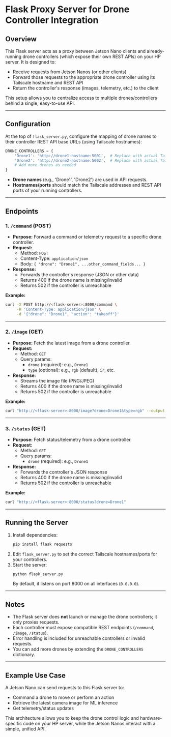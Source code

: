 # Flask Proxy Server for Drone Controller Integration

## Overview

This Flask server acts as a proxy between Jetson Nano clients and already-running drone controllers (which expose their own REST APIs) on your HP server. It is designed to:

- Receive requests from Jetson Nanos (or other clients)
- Forward those requests to the appropriate drone controller using its Tailscale hostname and REST API
- Return the controller's response (images, telemetry, etc.) to the client

This setup allows you to centralize access to multiple drones/controllers behind a single, easy-to-use API.

---

## Configuration

At the top of `flask_server.py`, configure the mapping of drone names to their controller REST API base URLs (using Tailscale hostnames):

```python
DRONE_CONTROLLERS = {
    'Drone1': 'http://drone1-hostname:5001',  # Replace with actual Tailscale hostname/port
    'Drone2': 'http://drone2-hostname:5002',  # Replace with actual Tailscale hostname/port
    # Add more drones as needed
}
```

- **Drone names** (e.g., 'Drone1', 'Drone2') are used in API requests.
- **Hostnames/ports** should match the Tailscale addresses and REST API ports of your running controllers.

---

## Endpoints

### 1. `/command` (POST)
- **Purpose:** Forward a command or telemetry request to a specific drone controller.
- **Request:**
  - Method: `POST`
  - Content-Type: `application/json`
  - Body: `{ "drone": "Drone1", ...other_command_fields... }`
- **Response:**
  - Forwards the controller's response (JSON or other data)
  - Returns 400 if the drone name is missing/invalid
  - Returns 502 if the controller is unreachable

**Example:**
```bash
curl -X POST http://<flask-server>:8000/command \
     -H 'Content-Type: application/json' \
     -d '{"drone": "Drone1", "action": "takeoff"}'
```

---

### 2. `/image` (GET)
- **Purpose:** Fetch the latest image from a drone controller.
- **Request:**
  - Method: `GET`
  - Query params:
    - `drone` (required): e.g., `Drone1`
    - `type` (optional): e.g., `rgb` (default), `ir`, etc.
- **Response:**
  - Streams the image file (PNG/JPEG)
  - Returns 400 if the drone name is missing/invalid
  - Returns 502 if the controller is unreachable

**Example:**
```bash
curl "http://<flask-server>:8000/image?drone=Drone1&type=rgb" --output latest.png
```

---

### 3. `/status` (GET)
- **Purpose:** Fetch status/telemetry from a drone controller.
- **Request:**
  - Method: `GET`
  - Query params:
    - `drone` (required): e.g., `Drone1`
- **Response:**
  - Forwards the controller's JSON response
  - Returns 400 if the drone name is missing/invalid
  - Returns 502 if the controller is unreachable

**Example:**
```bash
curl "http://<flask-server>:8000/status?drone=Drone1"
```

---

## Running the Server

1. Install dependencies:
   ```bash
   pip install flask requests
   ```
2. Edit `flask_server.py` to set the correct Tailscale hostnames/ports for your controllers.
3. Start the server:
   ```bash
   python flask_server.py
   ```
   By default, it listens on port 8000 on all interfaces (`0.0.0.0`).

---

## Notes
- The Flask server does **not** launch or manage the drone controllers; it only proxies requests.
- Each controller must expose compatible REST endpoints (`/command`, `/image`, `/status`).
- Error handling is included for unreachable controllers or invalid requests.
- You can add more drones by extending the `DRONE_CONTROLLERS` dictionary.

---

## Example Use Case

A Jetson Nano can send requests to this Flask server to:
- Command a drone to move or perform an action
- Retrieve the latest camera image for ML inference
- Get telemetry/status updates

This architecture allows you to keep the drone control logic and hardware-specific code on your HP server, while the Jetson Nanos interact with a simple, unified API. 